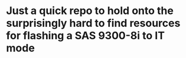 # Just a quick repo to hold onto the surprisingly hard to find resources for flashing a SAS 9300-8i to IT mode
